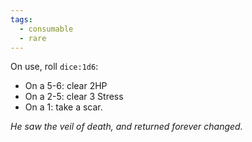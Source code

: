 ```yaml
---
tags:
  - consumable
  - rare
---
```

On use, roll `dice:1d6`:
- On a 5-6: clear 2HP
- On a 2-5: clear 3 Stress
- On a 1: take a scar.

*He saw the veil of death, and returned forever changed.*